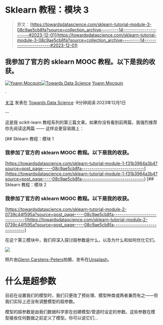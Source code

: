 # Sklearn 教程：模块 3

> 原文：[https://towardsdatascience.com/sklearn-tutorial-module-3-08c9ae5cb8fa?source=collection_archive---------14-----------------------#2023-12-01](https://towardsdatascience.com/sklearn-tutorial-module-3-08c9ae5cb8fa?source=collection_archive---------14-----------------------#2023-12-01)

## 我参加了官方的 sklearn MOOC 教程。以下是我的收获。

[](https://mocquin.medium.com/?source=post_page-----08c9ae5cb8fa--------------------------------)[![Yoann Mocquin](../Images/b30a0f70c56972aabd2bc0a74baa90bb.png)](https://mocquin.medium.com/?source=post_page-----08c9ae5cb8fa--------------------------------)[](https://towardsdatascience.com/?source=post_page-----08c9ae5cb8fa--------------------------------)[![Towards Data Science](../Images/a6ff2676ffcc0c7aad8aaf1d79379785.png)](https://towardsdatascience.com/?source=post_page-----08c9ae5cb8fa--------------------------------) [Yoann Mocquin](https://mocquin.medium.com/?source=post_page-----08c9ae5cb8fa--------------------------------)

·

[关注](https://medium.com/m/signin?actionUrl=https%3A%2F%2Fmedium.com%2F_%2Fsubscribe%2Fuser%2F173731d06320&operation=register&redirect=https%3A%2F%2Ftowardsdatascience.com%2Fsklearn-tutorial-module-3-08c9ae5cb8fa&user=Yoann+Mocquin&userId=173731d06320&source=post_page-173731d06320----08c9ae5cb8fa---------------------post_header-----------) 发表在 [Towards Data Science](https://towardsdatascience.com/?source=post_page-----08c9ae5cb8fa--------------------------------) ·9分钟阅读·2023年12月1日[](https://medium.com/m/signin?actionUrl=https%3A%2F%2Fmedium.com%2F_%2Fvote%2Ftowards-data-science%2F08c9ae5cb8fa&operation=register&redirect=https%3A%2F%2Ftowardsdatascience.com%2Fsklearn-tutorial-module-3-08c9ae5cb8fa&user=Yoann+Mocquin&userId=173731d06320&source=-----08c9ae5cb8fa---------------------clap_footer-----------)

--

[](https://medium.com/m/signin?actionUrl=https%3A%2F%2Fmedium.com%2F_%2Fbookmark%2Fp%2F08c9ae5cb8fa&operation=register&redirect=https%3A%2F%2Ftowardsdatascience.com%2Fsklearn-tutorial-module-3-08c9ae5cb8fa&source=-----08c9ae5cb8fa---------------------bookmark_footer-----------)

这是我 scikit-learn 教程系列的第三篇文章。如果你没有看到前两篇，我强烈推荐你先阅读这两篇 —— 这样会更容易跟上：

[](/sklearn-tutorial-module-1-f31b3964a3b4?source=post_page-----08c9ae5cb8fa--------------------------------) [## Sklearn 教程：模块 1

### 我参加了官方的 sklearn MOOC 教程。以下是我的收获。

[https://towardsdatascience.com/sklearn-tutorial-module-1-f31b3964a3b4?source=post_page-----08c9ae5cb8fa--------------------------------](https://towardsdatascience.com/sklearn-tutorial-module-1-f31b3964a3b4?source=post_page-----08c9ae5cb8fa--------------------------------) [](/sklearn-tutorial-module-2-0739c44f595a?source=post_page-----08c9ae5cb8fa--------------------------------) [## Sklearn 教程：模块 2

### 我参加了官方的 sklearn MOOC 教程。以下是我的收获。

[https://towardsdatascience.com/sklearn-tutorial-module-2-0739c44f595a?source=post_page-----08c9ae5cb8fa--------------------------------](https://towardsdatascience.com/sklearn-tutorial-module-2-0739c44f595a?source=post_page-----08c9ae5cb8fa--------------------------------)

在这个第三模块中，我们将深入探讨超参数是什么，以及为什么和如何优化它们。

![](../Images/78274fa0cd73bdb11c003e4596c49c6a.png)

照片由[Glenn Carstens-Peters](https://unsplash.com/@glenncarstenspeters?utm_source=medium&utm_medium=referral)拍摄，发布在[Unsplash](https://unsplash.com/?utm_source=medium&utm_medium=referral)。

# 什么是超参数

目前在设置我们的模型时，我们只更改了预处理、模型种类或两者兼而有之——但我们实际上还没有调整模型的超参数。

模型的超参数是由我们数据科学家在创建模型/管道时设定的参数。这些参数在模型接收任何数据之前定义了模型。你可以说它们…
